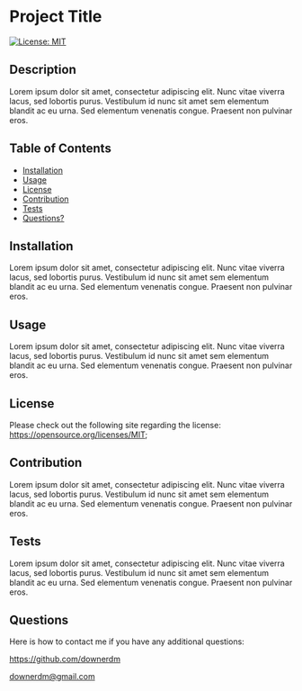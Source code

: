 
# Project Title


[![License: MIT](https://img.shields.io/badge/License-MIT-yellow.svg)](https://opensource.org/licenses/MIT)
## Description

  Lorem ipsum dolor sit amet, consectetur adipiscing elit. Nunc vitae viverra lacus, sed lobortis purus. Vestibulum id nunc sit amet sem elementum blandit ac eu urna. Sed elementum venenatis congue. Praesent non pulvinar eros.


## Table of Contents

- [Installation](#installation)
- [Usage](#usage)
- [License](#license)
- [Contribution](#contribution)
- [Tests](#tests)
- [Questions?](#questions)

## Installation

Lorem ipsum dolor sit amet, consectetur adipiscing elit. Nunc vitae viverra lacus, sed lobortis purus. Vestibulum id nunc sit amet sem elementum blandit ac eu urna. Sed elementum venenatis congue. Praesent non pulvinar eros.


## Usage

Lorem ipsum dolor sit amet, consectetur adipiscing elit. Nunc vitae viverra lacus, sed lobortis purus. Vestibulum id nunc sit amet sem elementum blandit ac eu urna. Sed elementum venenatis congue. Praesent non pulvinar eros.


## License

Please check out the following site regarding the license:
https://opensource.org/licenses/MIT;

## Contribution

Lorem ipsum dolor sit amet, consectetur adipiscing elit. Nunc vitae viverra lacus, sed lobortis purus. Vestibulum id nunc sit amet sem elementum blandit ac eu urna. Sed elementum venenatis congue. Praesent non pulvinar eros.


## Tests

Lorem ipsum dolor sit amet, consectetur adipiscing elit. Nunc vitae viverra lacus, sed lobortis purus. Vestibulum id nunc sit amet sem elementum blandit ac eu urna. Sed elementum venenatis congue. Praesent non pulvinar eros.


## Questions

Here is how to contact me if you have any additional questions:

<https://github.com/downerdm>

<downerdm@gmail.com>

